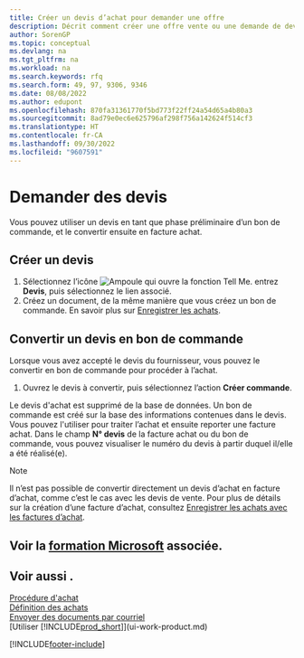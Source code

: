 ```yaml
---
title: Créer un devis d’achat pour demander une offre
description: Décrit comment créer une offre vente ou une demande de devis pour enregistrer l'offre que vous avez faite à un client pour vendre des produits dans certaines conditions.
author: SorenGP
ms.topic: conceptual
ms.devlang: na
ms.tgt_pltfrm: na
ms.workload: na
ms.search.keywords: rfq
ms.search.form: 49, 97, 9306, 9346
ms.date: 08/08/2022
ms.author: edupont
ms.openlocfilehash: 870fa31361770f5bd773f22ff24a54d65a4b80a3
ms.sourcegitcommit: 8ad79e0ec6e625796af298f756a142624f514cf3
ms.translationtype: HT
ms.contentlocale: fr-CA
ms.lasthandoff: 09/30/2022
ms.locfileid: "9607591"
---
```

# <a name="request-quotes"></a>Demander des devis

Vous pouvez utiliser un devis en tant que phase préliminaire d’un bon de commande, et le convertir ensuite en facture achat.

## <a name="create-a-purchase-quote"></a>Créer un devis

1. Sélectionnez l’icône ![Ampoule qui ouvre la fonction Tell Me.](media/ui-search/search_small.png "Dites-moi ce que vous voulez faire") entrez **Devis**, puis sélectionnez le lien associé.
2. Créez un document, de la même manière que vous créez un bon de commande. En savoir plus sur [Enregistrer les achats](purchasing-how-record-purchases.md).

## <a name="convert-a-purchase-quote-to-a-purchase-order"></a>Convertir un devis en bon de commande

Lorsque vous avez accepté le devis du fournisseur, vous pouvez le convertir en bon de commande pour procéder à l’achat.

1. Ouvrez le devis à convertir, puis sélectionnez l’action **Créer commande**.

Le devis d'achat est supprimé de la base de données. Un bon de commande est créé sur la base des informations contenues dans le devis. Vous pouvez l'utiliser pour traiter l’achat et ensuite reporter une facture achat. Dans le champ **N° devis** de la facture achat ou du bon de commande, vous pouvez visualiser le numéro du devis à partir duquel il/elle a été réalisé(e).

> [!NOTE]
> Il n’est pas possible de convertir directement un devis d’achat en facture d’achat, comme c’est le cas avec les devis de vente. Pour plus de détails sur la création d’une facture d’achat, consultez [Enregistrer les achats avec les factures d’achat](purchasing-how-record-purchases.md).

## <a name="see-related-microsoft-training"></a>Voir la [formation Microsoft](/training/modules/create-purchase-documents-dynamics-365-business-central/) associée.

## <a name="see-also"></a>Voir aussi .

[Procédure d'achat](purchasing-manage-purchasing.md)  
[Définition des achats](purchasing-setup-purchasing.md)  
[Envoyer des documents par courriel](ui-how-send-documents-email.md)  
[Utiliser [!INCLUDE[prod_short](includes/prod_short.md)]](ui-work-product.md)  

[!INCLUDE[footer-include](includes/footer-banner.md)]
